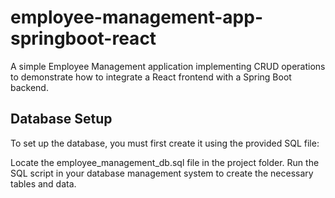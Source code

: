 # employee-management-app-springboot-react
A simple Employee Management application implementing CRUD operations to demonstrate how to integrate a React frontend with a Spring Boot backend.

## Database Setup
To set up the database, you must first create it using the provided SQL file:

Locate the employee_management_db.sql file in the project folder.
Run the SQL script in your database management system to create the necessary tables and data.
